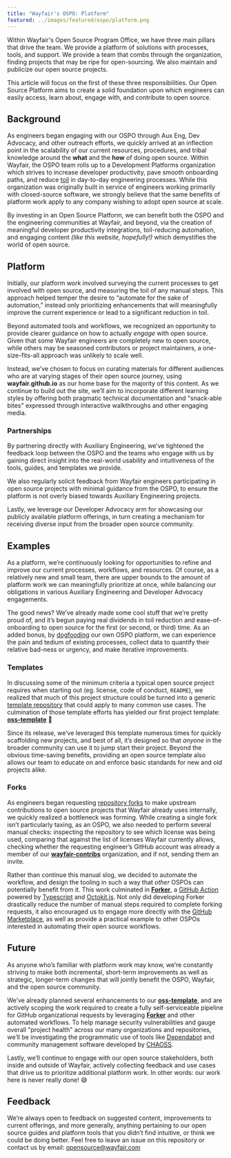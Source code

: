 ```yaml
---
title: "Wayfair's OSPO: Platform"
featured: ../images/featured/ospo/platform.png
---
```


Within Wayfair's Open Source Program Office, we have three main pillars that drive the team. We provide a platform of solutions with processes, tools, and support. We provide a team that combs through the organization, finding projects that may be ripe for open-sourcing. We also maintain and publicize our open source projects.

This article will focus on the first of these three responsibilities. Our Open Source Platform aims to create a solid foundation upon which engineers can easily access, learn about, engage with, and contribute to open source.

## Background

As engineers began engaging with our OSPO through Aux Eng, Dev Advocacy, and other outreach efforts, we quickly arrived at an inflection point in the scalability of our current resources, procedures, and tribal knowledge around the **what** and the **how** of doing open source. Within Wayfair, the OSPO team rolls up to a Development Platforms organization which strives to increase developer productivity, pave smooth onboarding paths, and reduce [toil](https://sre.google/workbook/eliminating-toil/) in day-to-day engineering processes. While this organization was originally built in service of engineers working primarily with closed-source software, we strongly believe that the same benefits of platform work apply to any company wishing to adopt open source at scale.

By investing in an Open Source Platform, we can benefit both the OSPO and the engineering communities at Wayfair, and beyond, via the creation of meaningful developer productivity integrations, toil-reducing automation, and engaging content _(like this website, hopefully!)_ which demystifies the world of open source.

## Platform

Initially, our platform work involved surveying the current processes to get involved with open source, and measuring the toil of any manual steps. This approach helped temper the desire to “automate for the sake of automation,” instead only prioritizing enhancements that will meaningfully improve the current experience or lead to a significant reduction in toil.

Beyond automated tools and workflows, we recognized an opportunity to provide clearer guidance on how to actually _engage_ with open source. Given that some Wayfair engineers are completely new to open source, while others may be seasoned contributors or project maintainers, a one-size-fits-all approach was unlikely to scale well.

Instead, we’ve chosen to focus on curating materials for different audiences who are at varying stages of their open source journey, using **wayfair.github.io** as our home base for the majority of this content. As we continue to build out the site, we’ll aim to incorporate different learning styles by offering both pragmatic technical documentation and "snack-able bites" expressed through interactive walkthroughs and other engaging media.

### Partnerships

By partnering directly with Auxiliary Engineering, we’ve tightened the feedback loop between the OSPO and the teams who engage with us by gaining direct insight into the real-world usability and intuitiveness of the tools, guides, and templates we provide.

We also regularly solicit feedback from Wayfair engineers participating in open source projects with minimal guidance from the OSPO, to ensure the platform is not overly biased towards Auxiliary Engineering projects.

Lastly, we leverage our Developer Advocacy arm for showcasing our publicly available platform offerings, in turn creating a mechanism for receiving diverse input from the broader open source community.

## Examples

As a platform, we’re continuously looking for opportunities to refine and improve our current processes, workflows, and resources. Of course, as a relatively new and small team, there are upper bounds to the amount of platform work we can meaningfully prioritize at once, while balancing our obligations in various Auxiliary Engineering and Developer Advocacy engagements.

The good news? We’ve already made some cool stuff that we’re pretty proud of, and it’s begun paying real dividends in toil reduction and ease-of-onboarding to open source for the first (or second, or third) time. As an added bonus, by [dogfooding](https://edume.com/blog/what-is-dogfooding) our own OSPO platform, we can experience the pain and tedium of existing processes, collect data to quantify their relative bad-ness or urgency, and make iterative improvements.

### Templates

In discussing some of the minimum criteria a typical open source project requires when starting out (eg. license, code of conduct, `README`), we realized that much of this project structure could be turned into a generic [template repository](https://docs.github.com/en/repositories/creating-and-managing-repositories/creating-a-template-repository) that could apply to many common use cases. The culmination of those template efforts has yielded our first project template: [**oss-template**](https://github.com/wayfair-incubator/oss-template) 🎉

Since its release, we’ve leveraged this template numerous times for quickly scaffolding new projects, and best of all, it’s designed so that _anyone_ in the broader community can use it to jump start their project. Beyond the obvious time-saving benefits, providing an open source template also allows our team to educate on and enforce basic standards for new and old projects alike.

### Forks

As engineers began requesting [repository forks](https://docs.github.com/en/get-started/quickstart/fork-a-repo) to make upstream contributions to open source projects that Wayfair already uses internally, we quickly realized a bottleneck was forming. While creating a single fork isn’t particularly taxing, as an OSPO, we also needed to perform several manual checks: inspecting the repository to see which license was being used, comparing that against the list of licenses Wayfair currently allows, checking whether the requesting engineer’s GitHub account was already a member of our [**wayfair-contribs**](https://github.com/wayfair-contribs) organization, and if not, sending them an invite.

Rather than continue this manual slog, we decided to automate the workflow, and design the tooling in such a way that _other_ OSPOs can potentially benefit from it. This work culminated in [**Forker**](https://github.com/marketplace/actions/github-forker), a [GitHub Action](https://github.com/features/actions) powered by [Typescript](https://github.com/actions/typescript-action) and [Octokit.js](https://github.com/octokit/octokit.js). Not only did developing Forker drastically reduce the number of manual steps required to complete forking requests, it also encouraged us to engage more directly with the [GitHub Marketplace](https://github.com/marketplace), as well as provide a practical example to other OSPOs interested in automating their open source workflows.

## Future

As anyone who’s familiar with platform work may know, we’re constantly striving to make both incremental, short-term improvements as well as strategic, longer-term changes that will jointly benefit the OSPO, Wayfair, and the open source community.

We’ve already planned several enhancements to our [**oss-template**](https://github.com/wayfair-incubator/oss-template), and are actively scoping the work required to create a fully self-serviceable pipeline for GitHub organizational requests by leveraging [**Forker**](https://github.com/marketplace/actions/github-forker) and other automated workflows. To help manage security vulnerabilities and gauge overall "project health" across our many organizations and repositories, we’ll be investigating the programmatic use of tools like [Dependabot](https://dependabot.com/) and community management software developed by [CHAOSS](https://chaoss.community/).

Lastly, we’ll continue to engage with our open source stakeholders, both inside and outside of Wayfair, actively collecting feedback and use cases that drive us to prioritize additional platform work. In other words: our work here is never really done! 😅

## Feedback

We’re always open to feedback on suggested content, improvements to current offerings, and more generally, anything pertaining to our open source guides and platform tools that you didn’t find intuitive, or think we could be doing better. Feel free to leave an issue on this repository or contact us by email: opensource@wayfair.com
